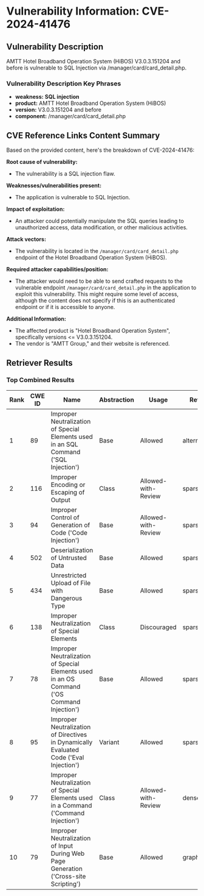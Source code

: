 # Vulnerability Information: CVE-2024-41476

## Vulnerability Description
AMTT Hotel Broadband Operation System (HiBOS) V3.0.3.151204 and before is vulnerable to SQL Injection via /manager/card/card_detail.php.

### Vulnerability Description Key Phrases
- **weakness:** **SQL injection**
- **product:** AMTT Hotel Broadband Operation System (HiBOS)
- **version:** V3.0.3.151204 and before
- **component:** /manager/card/card_detail.php

## CVE Reference Links Content Summary
Based on the provided content, here's the breakdown of CVE-2024-41476:

**Root cause of vulnerability:**

*   The vulnerability is a SQL injection flaw.

**Weaknesses/vulnerabilities present:**

*   The application is vulnerable to SQL Injection.

**Impact of exploitation:**

*   An attacker could potentially manipulate the SQL queries leading to unauthorized access, data modification, or other malicious activities.

**Attack vectors:**

*   The vulnerability is located in the `/manager/card/card_detail.php` endpoint of the Hotel Broadband Operation System (HiBOS).

**Required attacker capabilities/position:**

*   The attacker would need to be able to send crafted requests to the vulnerable endpoint `/manager/card/card_detail.php` in the application to exploit this vulnerability. This might require some level of access, although the content does not specify if this is an authenticated endpoint or if it is accessible to anyone.

**Additional Information:**
*   The affected product is "Hotel Broadband Operation System", specifically versions <= V3.0.3.151204.
*   The vendor is "AMTT Group," and their website is referenced.

## Retriever Results

### Top Combined Results

| Rank | CWE ID | Name | Abstraction | Usage  | Retrievers | Individual Scores |
|------|--------|------|-------------|-------|------------|-------------------|
| 1 | 89 | Improper Neutralization of Special Elements used in an SQL Command ('SQL Injection') | Base | Allowed | alternate_terms | 1.000 |
| 2 | 116 | Improper Encoding or Escaping of Output | Class | Allowed-with-Review | sparse | 0.110 |
| 3 | 94 | Improper Control of Generation of Code ('Code Injection') | Base | Allowed-with-Review | sparse | 0.104 |
| 4 | 502 | Deserialization of Untrusted Data | Base | Allowed | sparse | 0.101 |
| 5 | 434 | Unrestricted Upload of File with Dangerous Type | Base | Allowed | sparse | 0.097 |
| 6 | 138 | Improper Neutralization of Special Elements | Class | Discouraged | sparse | 0.096 |
| 7 | 78 | Improper Neutralization of Special Elements used in an OS Command ('OS Command Injection') | Base | Allowed | sparse | 0.095 |
| 8 | 95 | Improper Neutralization of Directives in Dynamically Evaluated Code ('Eval Injection') | Variant | Allowed | sparse | 0.093 |
| 9 | 77 | Improper Neutralization of Special Elements used in a Command ('Command Injection') | Class | Allowed-with-Review | dense | 0.540 |
| 10 | 79 | Improper Neutralization of Input During Web Page Generation ('Cross-site Scripting') | Base | Allowed | graph | 0.002 |


